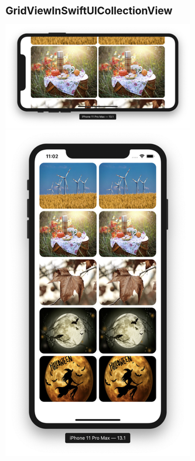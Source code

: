 # GridViewInSwiftUICollectionView

![alt_text](https://github.com/ram4ik/GridViewInSwiftUICollectionView/blob/master/GridViewInSwiftUICollectionView/Assets.xcassets/scr1.imageset/scr1.png)
![alt_text](https://github.com/ram4ik/GridViewInSwiftUICollectionView/blob/master/GridViewInSwiftUICollectionView/Assets.xcassets/scr2.imageset/scr2.png)
